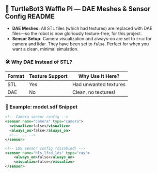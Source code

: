 ## 🦾 TurtleBot3 Waffle Pi — DAE Meshes & Sensor Config README

- **DAE Meshes:** All STL files (which had textures) are replaced with DAE files—so the robot is now gloriously texture-free, for this project.
- **Sensor Setup:** Camera visualization and always-on are set to `true` for camera and lidar. They have been set to `false`.
Perfect for when you want a clean, minimal simulation.

### 🛠️ Why DAE Instead of STL?

| Format | Texture Support | Why Use It Here?         |
|--------|----------------|-------------------------|
| STL    | Yes            | Had unwanted textures   |
| DAE    | No             | Clean, no textures!     |

### 📝 Example: model.sdf Snippet

```xml
<!-- Camera sensor config -->
<sensor name="camera" type="camera">
  <visualize>false</visualize>
  <always_on>false</always_on>
  <!-- ... -->
</sensor>

<!-- LDS sensor config (disabled) -->
<sensor name="hls_lfcd_lds" type="ray">
    <always_on>false</always_on>
    <visualize>false</visualize>
</sensor>
```
